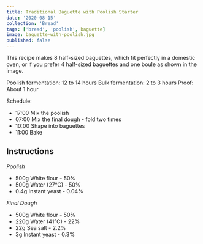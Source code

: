 ```yaml
---
title: Traditional Baguette with Poolish Starter
date: '2020-08-15'
collection: 'Bread'
tags: ['bread', 'poolish', baguette]
image: baguette-with-poolish.jpg
published: false
---
```


This recipe makes 8 half-sized baguettes, which fit perfectly in a domestic oven, or if you prefer 4 half-sized baguettes and one boule as shown in the image. 

Poolish fermentation: 12 to 14 hours
Bulk fermentation: 2 to 3 hours
Proof: About 1 hour

Schedule: 
 - 17:00 Mix the poolish
 - 07:00 Mix the final dough - fold two times
 - 10:00 Shape into baguettes
 - 11:00 Bake

## Instructions
_Poolish_
 - 500g White flour - 50%
 - 500g Water (27℃) - 50%
 - 0.4g Instant yeast - 0.04%

_Final Dough_
 - 500g White flour - 50%
 - 220g Water (41℃) - 22%
 - 22g Sea salt - 2.2%
 - 3g Instant yeast - 0.3%
